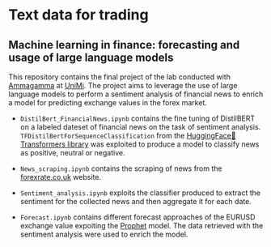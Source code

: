 # Text data for trading
## Machine learning in finance: forecasting and usage of large language models

This repository contains the final project of the lab conducted with [Ammagamma](https://ammagamma.com/) at [UniMi](https://www.unimi.it/it/corsi/laurea-magistrale/data-science-economics-dse). 
The project aims to leverage the use of large language models to perform a sentiment analysis of financial news to enrich a model for predicting exchange values in the forex market.


* `DistilBert_FinancialNews.ipynb` contains the fine tuning of DistilBERT on a labeled dateset of financial news on the task of sentiment analysis. `TFDistilBertForSequenceClassification` from the [HuggingFace🤗Transformers library](https://huggingface.co/docs/transformers/v4.30.0/en/model_doc/distilbert#transformers.TFDistilBertForSequenceClassification) was exploited to produce a model to classify news as positive, neutral or negative.

* `News_scraping.ipynb` contains the scraping of news from the [forexrate.co.uk](http://www.forexrate.co.uk/) website.

* `Sentiment_analysis.ipynb` exploits the classifier produced to extract the sentiment for the collected news and then aggregate it for each date.
  
* `Forecast.ipynb` contains different forecast approaches of the EURUSD exchange value expoiting the [Prophet](https://facebook.github.io/prophet/) model. The data retrieved with the sentiment analysis were used to enrich the model.

